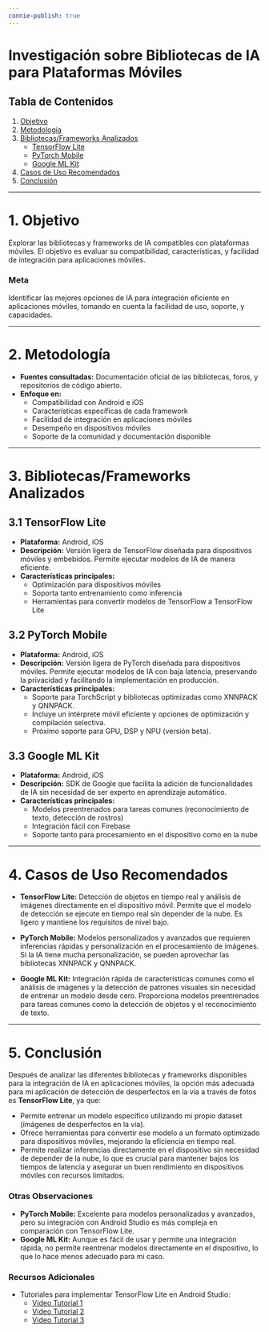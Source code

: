 ```yaml
---
connie-publish: true
---
```


# Investigación sobre Bibliotecas de IA para Plataformas Móviles

## Tabla de Contenidos

1. [Objetivo](#objetivo)  
2. [Metodología](#metodología)  
3. [Bibliotecas/Frameworks Analizados](#bibliotecasframeworks-analizados)  
    - [TensorFlow Lite](#1-tensorflow-lite)
    - [PyTorch Mobile](#2-pytorch-mobile)
    - [Google ML Kit](#3-google-ml-kit)
4. [Casos de Uso Recomendados](#casos-de-uso-recomendados)
5. [Conclusión](#conclusión)

---

# **1. Objetivo**

Explorar las bibliotecas y frameworks de IA compatibles con plataformas móviles. El objetivo es evaluar su compatibilidad, características, y facilidad de integración para aplicaciones móviles.

### **Meta**
Identificar las mejores opciones de IA para integración eficiente en aplicaciones móviles, tomando en cuenta la facilidad de uso, soporte, y capacidades.

---

# **2. Metodología**

- **Fuentes consultadas:** Documentación oficial de las bibliotecas, foros, y repositorios de código abierto.  
- **Enfoque en:**  
   - Compatibilidad con Android e iOS  
   - Características específicas de cada framework  
   - Facilidad de integración en aplicaciones móviles  
   - Desempeño en dispositivos móviles  
   - Soporte de la comunidad y documentación disponible  

---

# **3. Bibliotecas/Frameworks Analizados**

## **3.1 TensorFlow Lite**
- **Plataforma:** Android, iOS  
- **Descripción:** Versión ligera de TensorFlow diseñada para dispositivos móviles y embebidos. Permite ejecutar modelos de IA de manera eficiente.
- **Características principales:**
   - Optimización para dispositivos móviles
   - Soporta tanto entrenamiento como inferencia
   - Herramientas para convertir modelos de TensorFlow a TensorFlow Lite

## **3.2 PyTorch Mobile**
- **Plataforma:** Android, iOS  
- **Descripción:** Versión ligera de PyTorch diseñada para dispositivos móviles. Permite ejecutar modelos de IA con baja latencia, preservando la privacidad y facilitando la implementación en producción.
- **Características principales:**
   - Soporte para TorchScript y bibliotecas optimizadas como XNNPACK y QNNPACK.
   - Incluye un intérprete móvil eficiente y opciones de optimización y compilación selectiva.
   - Próximo soporte para GPU, DSP y NPU (versión beta).

## **3.3 Google ML Kit**
- **Plataforma:** Android, iOS  
- **Descripción:** SDK de Google que facilita la adición de funcionalidades de IA sin necesidad de ser experto en aprendizaje automático.
- **Características principales:**
   - Modelos preentrenados para tareas comunes (reconocimiento de texto, detección de rostros)
   - Integración fácil con Firebase
   - Soporte tanto para procesamiento en el dispositivo como en la nube

---

# **4. Casos de Uso Recomendados**

- **TensorFlow Lite:** Detección de objetos en tiempo real y análisis de imágenes directamente en el dispositivo móvil. Permite que el modelo de detección se ejecute en tiempo real sin depender de la nube. Es ligero y mantiene los requisitos de nivel bajo.

- **PyTorch Mobile:** Modelos personalizados y avanzados que requieren inferencias rápidas y personalización en el procesamiento de imágenes. Si la IA tiene mucha personalización, se pueden aprovechar las bibliotecas XNNPACK y QNNPACK.

- **Google ML Kit:** Integración rápida de características comunes como el análisis de imágenes y la detección de patrones visuales sin necesidad de entrenar un modelo desde cero. Proporciona modelos preentrenados para tareas comunes como la detección de objetos y el reconocimiento de texto.

---

# **5. Conclusión**

Después de analizar las diferentes bibliotecas y frameworks disponibles para la integración de IA en aplicaciones móviles, la opción más adecuada para mi aplicación de detección de desperfectos en la vía a través de fotos es **TensorFlow Lite**, ya que:

- Permite entrenar un modelo específico utilizando mi propio dataset (imágenes de desperfectos en la vía).
- Ofrece herramientas para convertir ese modelo a un formato optimizado para dispositivos móviles, mejorando la eficiencia en tiempo real.
- Permite realizar inferencias directamente en el dispositivo sin necesidad de depender de la nube, lo que es crucial para mantener bajos los tiempos de latencia y asegurar un buen rendimiento en dispositivos móviles con recursos limitados.

### **Otras Observaciones**
- **PyTorch Mobile:** Excelente para modelos personalizados y avanzados, pero su integración con Android Studio es más compleja en comparación con TensorFlow Lite.
- **Google ML Kit:** Aunque es fácil de usar y permite una integración rápida, no permite reentrenar modelos directamente en el dispositivo, lo que lo hace menos adecuado para mi caso.

### **Recursos Adicionales**
- Tutoriales para implementar TensorFlow Lite en Android Studio:  
  - [Video Tutorial 1](https://www.youtube.com/watch?v=6ErbFQb8QS8)  
  - [Video Tutorial 2](https://www.youtube.com/watch?v=jhGm4KDafKU)  
  - [Video Tutorial 3](https://www.youtube.com/watch?v=ViRfnLAR_Uc)